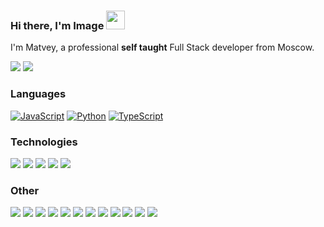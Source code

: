 ###  Hi there, I'm Image <img width="30" src="https://camo.githubusercontent.com/e8e7b06ecf583bc040eb60e44eb5b8e0ecc5421320a92929ce21522dbc34c891/68747470733a2f2f6d656469612e67697068792e636f6d2f6d656469612f6876524a434c467a6361737252346961377a2f67697068792e676966">

I'm Matvey, a professional **self taught** Full Stack developer from Moscow.

[![](https://img.shields.io/badge/-🌈%20Website-FFF)](https://ra1nbow.xyz?ref=github)
[![](https://img.shields.io/badge/-Discord-FFF?&logo=Discord)](https://discord.gg/CtRp5GB)

### Languages

[![JavaScript](https://img.shields.io/badge/-JavaScript-000?&logo=JavaScript)](https://ra1nbow.xyz?ref=github)
[![Python](https://img.shields.io/badge/-Python-000?&logo=Python)](https://ra1nbow.xyz?ref=github)
[![TypeScript](https://img.shields.io/badge/-TypeScript-000?&logo=typescript)](https://ra1nbow.xyz?ref=github)

### Technologies

[![](https://img.shields.io/badge/-Node.js-000?&logo=node.js)](https://ra1nbow.xyz?ref=github)
[![](https://img.shields.io/badge/-Express-000?&logo=express)](https://ra1nbow.xyz?ref=github)
[![](https://img.shields.io/badge/-React-000?&logo=React)](https://ra1nbow.xyz?ref=github)
[![](https://img.shields.io/badge/-Next.js-000?&logo=Next.js)](https://ra1nbow.xyz?ref=github)
[![](https://img.shields.io/badge/-Flask-000?&logo=Flask)](https://ra1nbow.xyz?ref=github)

### Other

[![](https://img.shields.io/badge/-HTML-000?&logo=html5)](https://ra1nbow.xyz?ref=github)
[![](https://img.shields.io/badge/-CSS-000?&logo=css3&logoColor=1572B6)](https://ra1nbow.xyz?ref=github)
[![](https://img.shields.io/badge/-Bootstrap-000?&logo=Bootstrap)](https://ra1nbow.xyz?ref=github)
[![](https://img.shields.io/badge/-Tailwind-000?&logo=tailwind-css)](https://ra1nbow.xyz?ref=github)
[![](https://img.shields.io/badge/-Sass-000?&logo=sass&logoColor=CC6699)](https://ra1nbow.xyz?ref=github)
[![](https://img.shields.io/badge/-Git-000?&logo=Git)](https://ra1nbow.xyz?ref=github)
[![](https://img.shields.io/badge/-Docker-000?&logo=Docker)](https://ra1nbow.xyz?ref=github)
[![](https://img.shields.io/badge/-Heroku-000?&logo=heroku&logoColor=430098)](https://ra1nbow.xyz?ref=github)
[![](https://img.shields.io/badge/-Netlify-000?&logo=Netlify)](https://ra1nbow.xyz?ref=github)
[![](https://img.shields.io/badge/-Vercel-000?&logo=Vercel)](https://ra1nbow.xyz?ref=github)
[![](https://img.shields.io/badge/-AWS-000?&logo=Amazon-AWS&logoColor=F90)](https://ra1nbow.xyz?ref=github)
[![](https://img.shields.io/badge/Azure-000?&logo=microsoft-azure&logoColor=008AD7)](https://ra1nbow.xyz?ref=github)
